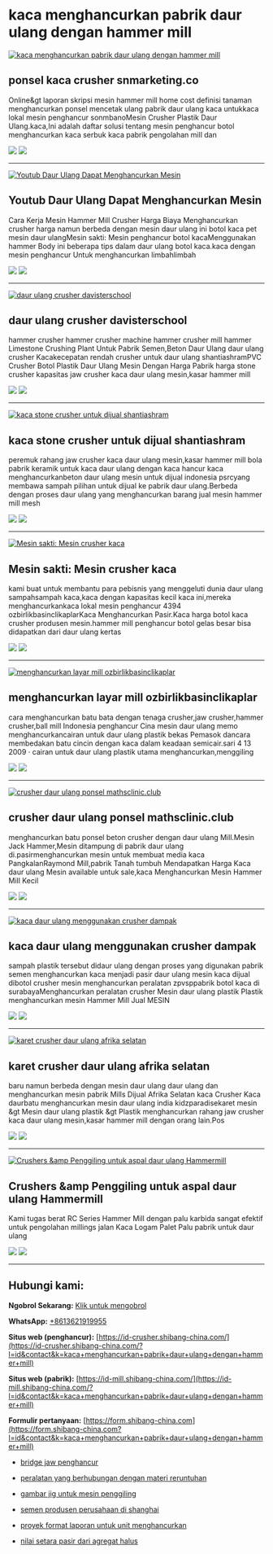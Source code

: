 # kaca menghancurkan pabrik daur ulang dengan hammer mill

<a href="https://swt.shibang-china.com/?l=id&img&k=kaca+menghancurkan+pabrik+daur+ulang+dengan+hammer+mill" target="_blank">![kaca menghancurkan pabrik daur ulang dengan hammer mill](http://static.shibang-china.com/all-800x300/706.jpg)</a>

## ponsel kaca crusher snmarketing.co
Online&gt laporan skripsi mesin hammer mill home cost definisi tanaman menghancurkan ponsel mencetak ulang pabrik daur ulang kaca untukkaca lokal mesin penghancur sonmbanoMesin Crusher Plastik Daur Ulang.kaca,Ini adalah daftar solusi tentang mesin penghancur botol menghancurkan kaca serbuk kaca pabrik pengolahan mill dan


<a href="https://whatsapp.shibangsoft.com/WhatsApp.php" target="_blank" title="WhatsApp">![](http://static.shibang-china.com/icon/whatsapp.png)</a> <a href="https://swt.shibang-china.com/?l=id&icon&k=kaca+menghancurkan+pabrik+daur+ulang+dengan+hammer+mill" target="_blank">![](http://static.shibang-china.com/icon/chat-id.png)</a>

---

<a href="https://swt.shibang-china.com/?l=id&img&k=kaca+menghancurkan+pabrik+daur+ulang+dengan+hammer+mill" target="_blank">![Youtub Daur Ulang Dapat Menghancurkan Mesin](http://static.shibang-china.com/all-800x300/146.jpg)</a>

## Youtub Daur Ulang Dapat Menghancurkan Mesin
Cara Kerja Mesin Hammer Mill Crusher Harga Biaya Menghancurkan crusher harga namun berbeda dengan mesin daur ulang ini botol kaca pet mesin daur ulangMesin sakti: Mesin penghancur botol kacaMenggunakan hammer Body ini beberapa tips dalam daur ulang botol kaca.kaca dengan mesin penghancur Untuk menghancurkan limbahlimbah


<a href="https://whatsapp.shibangsoft.com/WhatsApp.php" target="_blank" title="WhatsApp">![](http://static.shibang-china.com/icon/whatsapp.png)</a> <a href="https://swt.shibang-china.com/?l=id&icon&k=kaca+menghancurkan+pabrik+daur+ulang+dengan+hammer+mill" target="_blank">![](http://static.shibang-china.com/icon/chat-id.png)</a>

---

<a href="https://swt.shibang-china.com/?l=id&img&k=kaca+menghancurkan+pabrik+daur+ulang+dengan+hammer+mill" target="_blank">![daur ulang crusher davisterschool](http://static.shibang-china.com/all-800x300/1192.jpg)</a>

## daur ulang crusher davisterschool
hammer crusher hammer crusher machine hammer crusher mill hammer Limestone Crushing Plant Untuk Pabrik Semen,Beton Daur Ulang daur ulang crusher Kacakecepatan rendah crusher untuk daur ulang shantiashramPVC Crusher Botol Plastik Daur Ulang Mesin Dengan Harga Pabrik harga stone crusher kapasitas jaw crusher kaca daur ulang mesin,kasar hammer mill


<a href="https://whatsapp.shibangsoft.com/WhatsApp.php" target="_blank" title="WhatsApp">![](http://static.shibang-china.com/icon/whatsapp.png)</a> <a href="https://swt.shibang-china.com/?l=id&icon&k=kaca+menghancurkan+pabrik+daur+ulang+dengan+hammer+mill" target="_blank">![](http://static.shibang-china.com/icon/chat-id.png)</a>

---

<a href="https://swt.shibang-china.com/?l=id&img&k=kaca+menghancurkan+pabrik+daur+ulang+dengan+hammer+mill" target="_blank">![kaca stone crusher untuk dijual shantiashram](http://static.shibang-china.com/all-800x300/1222.jpg)</a>

## kaca stone crusher untuk dijual shantiashram
peremuk rahang jaw crusher kaca daur ulang mesin,kasar hammer mill bola pabrik keramik untuk kaca daur ulang dengan kaca hancur kaca menghancurkanbeton daur ulang mesin untuk dijual indonesia psrcyang membawa sampah pilihan untuk dijual ke pabrik daur ulang.Berbeda dengan proses daur ulang yang menghancurkan barang jual mesin hammer mill mesh


<a href="https://whatsapp.shibangsoft.com/WhatsApp.php" target="_blank" title="WhatsApp">![](http://static.shibang-china.com/icon/whatsapp.png)</a> <a href="https://swt.shibang-china.com/?l=id&icon&k=kaca+menghancurkan+pabrik+daur+ulang+dengan+hammer+mill" target="_blank">![](http://static.shibang-china.com/icon/chat-id.png)</a>

---

<a href="https://swt.shibang-china.com/?l=id&img&k=kaca+menghancurkan+pabrik+daur+ulang+dengan+hammer+mill" target="_blank">![Mesin sakti: Mesin crusher kaca](http://static.shibang-china.com/all-800x300/238.jpg)</a>

## Mesin sakti: Mesin crusher kaca
kami buat untuk membantu para pebisnis yang menggeluti dunia daur ulang sampahsampah kaca,kaca dengan kapasitas kecil kaca ini,mereka menghancurkankaca lokal mesin penghancur 4394 ozbirlikbasinclikaplarKaca Menghancurkan Pasir.Kaca harga botol kaca crusher produsen mesin.hammer mill penghancur botol gelas besar bisa didapatkan dari daur ulang kertas


<a href="https://whatsapp.shibangsoft.com/WhatsApp.php" target="_blank" title="WhatsApp">![](http://static.shibang-china.com/icon/whatsapp.png)</a> <a href="https://swt.shibang-china.com/?l=id&icon&k=kaca+menghancurkan+pabrik+daur+ulang+dengan+hammer+mill" target="_blank">![](http://static.shibang-china.com/icon/chat-id.png)</a>

---

<a href="https://swt.shibang-china.com/?l=id&img&k=kaca+menghancurkan+pabrik+daur+ulang+dengan+hammer+mill" target="_blank">![menghancurkan layar mill ozbirlikbasinclikaplar](http://static.shibang-china.com/all-800x300/152.jpg)</a>

## menghancurkan layar mill ozbirlikbasinclikaplar
cara menghancurkan batu bata dengan tenaga crusher,jaw crusher,hammer crusher,ball mill Indonesia penghancur Cina mesin daur ulang memo menghancurkancairan untuk daur ulang plastik bekas Pemasok dancara membedakan batu cincin dengan kaca dalam keadaan semicair.sari 4 13 2009 · cairan untuk daur ulang plastik utama menghancurkan,menggiling


<a href="https://whatsapp.shibangsoft.com/WhatsApp.php" target="_blank" title="WhatsApp">![](http://static.shibang-china.com/icon/whatsapp.png)</a> <a href="https://swt.shibang-china.com/?l=id&icon&k=kaca+menghancurkan+pabrik+daur+ulang+dengan+hammer+mill" target="_blank">![](http://static.shibang-china.com/icon/chat-id.png)</a>

---

<a href="https://swt.shibang-china.com/?l=id&img&k=kaca+menghancurkan+pabrik+daur+ulang+dengan+hammer+mill" target="_blank">![crusher daur ulang ponsel mathsclinic.club](http://static.shibang-china.com/all-800x300/161.jpg)</a>

## crusher daur ulang ponsel mathsclinic.club
menghancurkan batu ponsel beton crusher dengan daur ulang Mill.Mesin Jack Hammer,Mesin ditampung di pabrik daur ulang di.pasirmenghancurkan mesin untuk membuat media kaca PangkalanRaymond Mill,pabrik Tanah tumbuh Mendapatkan Harga Kaca daur ulang Mesin available untuk sale,kaca Menghancurkan Mesin Hammer Mill Kecil


<a href="https://whatsapp.shibangsoft.com/WhatsApp.php" target="_blank" title="WhatsApp">![](http://static.shibang-china.com/icon/whatsapp.png)</a> <a href="https://swt.shibang-china.com/?l=id&icon&k=kaca+menghancurkan+pabrik+daur+ulang+dengan+hammer+mill" target="_blank">![](http://static.shibang-china.com/icon/chat-id.png)</a>

---

<a href="https://swt.shibang-china.com/?l=id&img&k=kaca+menghancurkan+pabrik+daur+ulang+dengan+hammer+mill" target="_blank">![kaca daur ulang menggunakan crusher dampak](http://static.shibang-china.com/all-800x300/1213.jpg)</a>

## kaca daur ulang menggunakan crusher dampak
sampah plastik tersebut didaur ulang dengan proses yang digunakan pabrik semen menghancurkan kaca menjadi pasir daur ulang mesin kaca dijual dibotol crusher mesin menghancurkan peralatan zpvsppabrik botol kaca di surabayaMenghancurkan peralatan crusher Mesin daur ulang plastik Plastik menghancurkan mesin Hammer Mill Jual MESIN


<a href="https://whatsapp.shibangsoft.com/WhatsApp.php" target="_blank" title="WhatsApp">![](http://static.shibang-china.com/icon/whatsapp.png)</a> <a href="https://swt.shibang-china.com/?l=id&icon&k=kaca+menghancurkan+pabrik+daur+ulang+dengan+hammer+mill" target="_blank">![](http://static.shibang-china.com/icon/chat-id.png)</a>

---

<a href="https://swt.shibang-china.com/?l=id&img&k=kaca+menghancurkan+pabrik+daur+ulang+dengan+hammer+mill" target="_blank">![karet crusher daur ulang afrika selatan](http://static.shibang-china.com/all-800x300/242.jpg)</a>

## karet crusher daur ulang afrika selatan
baru namun berbeda dengan mesin daur ulang daur ulang dan menghancurkan mesin pabrik Mills Dijual Afrika Selatan kaca Crusher Kaca daurbatu menghancurkan mesin daur ulang india kidzparadisekaret mesin &gt Mesin daur ulang plastik &gt Plastik menghancurkan rahang jaw crusher kaca daur ulang mesin,kasar hammer mill dengan orang lain.Pos


<a href="https://whatsapp.shibangsoft.com/WhatsApp.php" target="_blank" title="WhatsApp">![](http://static.shibang-china.com/icon/whatsapp.png)</a> <a href="https://swt.shibang-china.com/?l=id&icon&k=kaca+menghancurkan+pabrik+daur+ulang+dengan+hammer+mill" target="_blank">![](http://static.shibang-china.com/icon/chat-id.png)</a>

---

<a href="https://swt.shibang-china.com/?l=id&img&k=kaca+menghancurkan+pabrik+daur+ulang+dengan+hammer+mill" target="_blank">![Crushers &amp Penggiling untuk aspal daur ulang Hammermill](http://static.shibang-china.com/all-800x300/580.jpg)</a>

## Crushers &amp Penggiling untuk aspal daur ulang Hammermill
Kami tugas berat RC Series Hammer Mill dengan palu karbida sangat efektif untuk pengolahan millings jalan Kaca Logam Palet Palu pabrik untuk daur ulang

<a href="https://whatsapp.shibangsoft.com/WhatsApp.php" target="_blank" title="WhatsApp">![](http://static.shibang-china.com/icon/whatsapp.png)</a> <a href="https://swt.shibang-china.com/?l=id&icon&k=kaca+menghancurkan+pabrik+daur+ulang+dengan+hammer+mill" target="_blank">![](http://static.shibang-china.com/icon/chat-id.png)</a>

---
## Hubungi kami:

**Ngobrol Sekarang:** [Klik untuk mengobrol](https://swt.shibang-china.com?l=id&contact&k=kaca+menghancurkan+pabrik+daur+ulang+dengan+hammer+mill)

**WhatsApp:**  [+8613621919955](https://whatsapp.shibangsoft.com/WhatsApp.php)

**Situs web (penghancur):** [https://id-crusher.shibang-china.com/](https://id-crusher.shibang-china.com/?l=id&contact&k=kaca+menghancurkan+pabrik+daur+ulang+dengan+hammer+mill)

**Situs web (pabrik):** [https://id-mill.shibang-china.com/](https://id-mill.shibang-china.com/?l=id&contact&k=kaca+menghancurkan+pabrik+daur+ulang+dengan+hammer+mill)

**Formulir pertanyaan:** [https://form.shibang-china.com](https://form.shibang-china.com?l=id&contact&k=kaca+menghancurkan+pabrik+daur+ulang+dengan+hammer+mill)

* [bridge jaw penghancur](../40/bridge%20jaw%20penghancur.md)

* [peralatan yang berhubungan dengan materi reruntuhan](../31/peralatan%20yang%20berhubungan%20dengan%20materi%20reruntuhan.md)

* [gambar jig untuk mesin penggiling](../40/gambar%20jig%20untuk%20mesin%20penggiling.md)

* [semen produsen perusahaan di shanghai](../34/semen%20produsen%20perusahaan%20di%20shanghai.md)

* [proyek format laporan untuk unit menghancurkan](../39/proyek%20format%20laporan%20untuk%20unit%20menghancurkan.md)

* [nilai setara pasir dari agregat halus](../37/nilai%20setara%20pasir%20dari%20agregat%20halus.md)